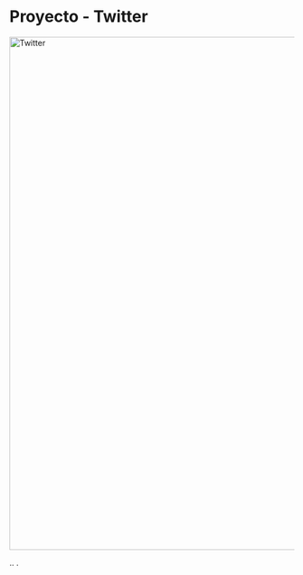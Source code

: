 <h1>Proyecto - Twitter</h1>

<img width="1902" height="908" alt="Twitter" src="https://github.com/user-attachments/assets/990fe117-4ad1-4b8e-a85a-66f94f02eecb" />


..
.
